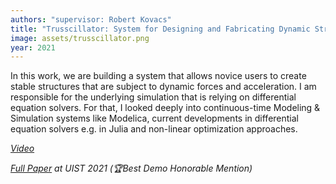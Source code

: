 ```yaml
---
authors: "supervisor: Robert Kovacs"
title: "Trusscillator: System for Designing and Fabricating Dynamic Structures"
image: assets/trusscillator.png
year: 2021
---
```


In this work, we are building a system that allows novice users to create stable structures that are subject to dynamic forces and acceleration.
I am responsible for the underlying simulation that is relying on differential equation solvers. For that, I looked deeply into continuous-time Modeling & Simulation systems like Modelica, current developments in differential equation solvers e.g. in Julia and non-linear optimization approaches.

*[Video](https://www.youtube.com/watch?v=urW4iWfA-nQ&feature=youtu.be)*

*[Full Paper](https://dl.acm.org/doi/fullHtml/10.1145/3472749.3474807) at UIST 2021 (🏆Best Demo Honorable Mention)*
